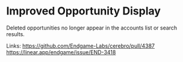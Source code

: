 # Improved Opportunity Display

Deleted opportunities no longer appear in the accounts list or search results.

Links:
https://github.com/Endgame-Labs/cerebro/pull/4387
https://linear.app/endgame/issue/END-3418
